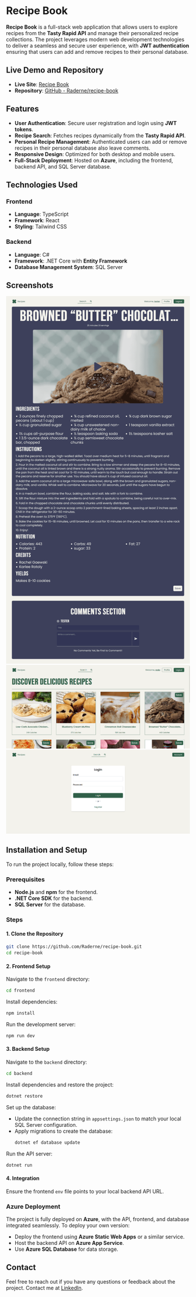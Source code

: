 # Recipe Book

**Recipe Book** is a full-stack web application that allows users to explore recipes from the **Tasty Rapid API** and manage their personalized recipe collections. The project leverages modern web development technologies to deliver a seamless and secure user experience, with **JWT authentication** ensuring that users can add and remove recipes to their personal database.

## Live Demo and Repository

- **Live Site**: [Recipe Book](https://recipe-book-kappa-five.vercel.app/)
- **Repository**: [GitHub - Raderne/recipe-book](https://github.com/Raderne/recipe-book)

## Features

- **User Authentication**: Secure user registration and login using **JWT tokens**.
- **Recipe Search**: Fetches recipes dynamically from the **Tasty Rapid API**.
- **Personal Recipe Management**: Authenticated users can add or remove recipes in their personal database also leave comments.
- **Responsive Design**: Optimized for both desktop and mobile users.
- **Full-Stack Deployment**: Hosted on **Azure**, including the frontend, backend API, and SQL Server database.

## Technologies Used

### Frontend

- **Language**: TypeScript
- **Framework**: React
- **Styling**: Tailwind CSS

### Backend

- **Language**: C#
- **Framework**: .NET Core with **Entity Framework**
- **Database Management System**: SQL Server

## Screenshots

![Recipe Page](/screenshots/RecipePage.png)
![Home Page](/screenshots/recipes__1.png)
![Login Page](/screenshots/recipes__6.png)

## Installation and Setup

To run the project locally, follow these steps:

### Prerequisites

- **Node.js** and **npm** for the frontend.
- **.NET Core SDK** for the backend.
- **SQL Server** for the database.

### Steps

#### 1. Clone the Repository

```bash
git clone https://github.com/Raderne/recipe-book.git
cd recipe-book
```

#### 2. Frontend Setup

Navigate to the `frontend` directory:

```bash
cd frontend
```

Install dependencies:

```bash
npm install
```

Run the development server:

```bash
npm run dev
```

#### 3. Backend Setup

Navigate to the `backend` directory:

```bash
cd backend
```

Install dependencies and restore the project:

```bash
dotnet restore
```

Set up the database:

- Update the connection string in `appsettings.json` to match your local SQL Server configuration.
- Apply migrations to create the database:
  ```bash
  dotnet ef database update
  ```

Run the API server:

```bash
dotnet run
```

#### 4. Integration

Ensure the frontend `env` file points to your local backend API URL.

### Azure Deployment

The project is fully deployed on **Azure**, with the API, frontend, and database integrated seamlessly. To deploy your own version:

- Deploy the frontend using **Azure Static Web Apps** or a similar service.
- Host the backend API on **Azure App Service**.
- Use **Azure SQL Database** for data storage.

## Contact

Feel free to reach out if you have any questions or feedback about the project. Contact me at [LinkedIn](https://www.linkedin.com/in/reda-elmarzouki-98a89ba0/).
